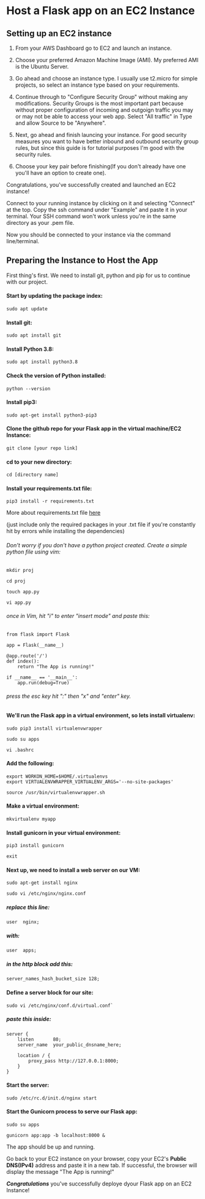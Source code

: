 # Host a Flask app on an EC2 Instance
## Setting up an EC2 instance

1. From your AWS Dashboard go to EC2 and launch an instance. 

2. Choose your preferred Amazon Machine Image (AMI). My preferred AMI is the Ubuntu Server. 

3. Go ahead and choose an instance type. I usually use t2.micro for simple projects, so select an instance type based on your requirements. 

4. Continue through to "Configure Security Group" without making any modifications. Security Groups is the most important part because without proper configuration of incoming and outgoign traffic you may or may not be able to access your web app. Select "All traffic" in Type and allow Source to be "Anywhere". 

5. Next, go ahead and finish launcing your instance. For good security measures you want to have better inbound and outbound security group rules, but since this guide is for tutorial purposes I'm good with the security rules. 

6. Choose your key pair before finishing(If you don't already have one you'll have an option to create one).

Congratulations, you've successfully created and launched an EC2 instance!

Connect to your running instance by clicking on it and selecting "Connect" at the top. Copy the ssh command under "Example" and paste it in your terminal. Your SSH command won't work unless you're in the same directory as your .pem file. 

Now you should be connected to your instance via the command line/terminal.


## Preparing the Instance to Host the App

First thing's first. We need to install git, python and pip for us to continue with our project.

#### Start by updating the package index:

```
sudo apt update
```

#### Install git:
```
sudo apt install git
```

#### Install Python 3.8:
```
sudo apt install python3.8
```

#### Check the version of Python installed:
```
python --version
```

#### Install pip3:
```
sudo apt-get install python3-pip3
```


#### Clone the github repo for your Flask app in the virtual machine/EC2 Instance:
```
git clone [your repo link]
```

#### cd to your new directory:
```
cd [directory name]
```

#### Install your requirements.txt file:
```
pip3 install -r requirements.txt
```

More about requirements.txt file [here](https://medium.com/@boscacci/why-and-how-to-make-a-requirements-txt-f329c685181e)

(just include only the required packages in your .txt file if you're constantly hit by errors while installing the dependencies)



###### Don't worry if you don't have a python project created. Create a simple python file using vim:
```
mkdir proj

cd proj

touch app.py

vi app.py
```
###### once in Vim, hit "i" to enter "insert mode" and paste this:
```
from flask import Flask

app = Flask(__name__)

@app.route('/')
def index():
    return "The App is running!"

if __name__ == '__main__':
    app.run(debug=True)
```

###### press the esc key hit ":" then "x" and "enter" key.




#### We'll run the Flask app in a virtual environment, so lets install virtualenv:
```
sudo pip3 install virtualenvwrapper

sudo su apps

vi .bashrc

```
#### Add the following:
```
export WORKON_HOME=$HOME/.virtualenvs
export VIRTUALENVWRAPPER_VIRTUALENV_ARGS='--no-site-packages'

source /usr/bin/virtualenvwrapper.sh
```

#### Make a virtual environment:
```
mkvirtualenv myapp
```

#### Install gunicorn in your virtual environment:
```
pip3 install gunicorn

exit
```

#### Next up, we need to install a web server on our VM:
```
sudo apt-get install nginx

sudo vi /etc/nginx/nginx.conf
```

##### replace this line:
```
user  nginx;
```
##### with:
```
user  apps;
```

##### in the http block add this:
```
server_names_hash_bucket_size 128;
```

#### Define a server block for our site:
```
sudo vi /etc/nginx/conf.d/virtual.conf`
```

##### paste this inside:
```
server {
    listen       80;
    server_name  your_public_dnsname_here;

    location / {
        proxy_pass http://127.0.0.1:8000;
    }
}
```

#### Start the server:
```
sudo /etc/rc.d/init.d/nginx start
```

#### Start the Gunicorn process to serve our Flask app:
```
sudo su apps

gunicorn app:app -b localhost:8000 &
```

The app should be up and running.

Go back to your EC2 instance on your browser, copy your EC2's **Public DNS(IPv4)** address and paste it in a new tab. If successful, the browser will display the message "The App is running!"

***Congratulations*** you've successfully deploye dyour Flask app on an EC2 Instance!


